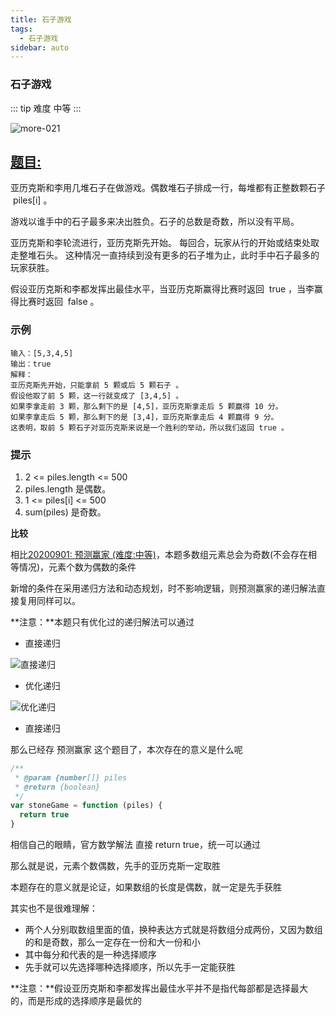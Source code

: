 ```yaml
---
title: 石子游戏
tags:
  - 石子游戏
sidebar: auto
---
```


### 石子游戏

::: tip 难度
中等
:::

![more-021](http://qiniu.gaowenju.com/leecode/banner/more-021.jpg)

## [题目:](https://leetcode-cn.com/problems/stone-game/)

亚历克斯和李用几堆石子在做游戏。偶数堆石子排成一行，每堆都有正整数颗石子  piles[i] 。

游戏以谁手中的石子最多来决出胜负。石子的总数是奇数，所以没有平局。

亚历克斯和李轮流进行，亚历克斯先开始。 每回合，玩家从行的开始或结束处取走整堆石头。 这种情况一直持续到没有更多的石子堆为止，此时手中石子最多的玩家获胜。

假设亚历克斯和李都发挥出最佳水平，当亚历克斯赢得比赛时返回  true ，当李赢得比赛时返回  false 。

### 示例

```
输入：[5,3,4,5]
输出：true
解释：
亚历克斯先开始，只能拿前 5 颗或后 5 颗石子 。
假设他取了前 5 颗，这一行就变成了 [3,4,5] 。
如果李拿走前 3 颗，那么剩下的是 [4,5]，亚历克斯拿走后 5 颗赢得 10 分。
如果李拿走后 5 颗，那么剩下的是 [3,4]，亚历克斯拿走后 4 颗赢得 9 分。
这表明，取前 5 颗石子对亚历克斯来说是一个胜利的举动，所以我们返回 true 。
```

### 提示

1. 2 <= piles.length <= 500
2. piles.length 是偶数。
3. 1 <= piles[i] <= 500
4. sum(piles) 是奇数。

**比较**

相比[20200901: 预测赢家 (难度:中等)](../202009/20200901.md)，本题多数组元素总会为奇数(不会存在相等情况)，元素个数为偶数的条件

新增的条件在采用递归方法和动态规划，时不影响逻辑，则预测赢家的递归解法直接复用同样可以。

**注意：**本题只有优化过的递归解法可以通过

- 直接递归

![直接递归](http://qiniu.gaowenju.com/leecode/more-021-1.png)

- 优化递归

![优化递归](http://qiniu.gaowenju.com/leecode/more-021.png)

- 直接递归

那么已经存 预测赢家 这个题目了，本次存在的意义是什么呢

```javascript
/**
 * @param {number[]} piles
 * @return {boolean}
 */
var stoneGame = function (piles) {
  return true
}
```

相信自己的眼睛，官方数学解法 直接 return true，统一可以通过

那么就是说，元素个数偶数，先手的亚历克斯一定取胜

本题存在的意义就是论证，如果数组的长度是偶数，就一定是先手获胜

其实也不是很难理解：

- 两个人分别取数组里面的值，换种表达方式就是将数组分成两份，又因为数组的和是奇数，那么一定存在一份和大一份和小
- 其中每分和代表的是一种选择顺序
- 先手就可以先选择哪种选择顺序，所以先手一定能获胜

**注意：**假设亚历克斯和李都发挥出最佳水平并不是指代每部都是选择最大的，而是形成的选择顺序是最优的
